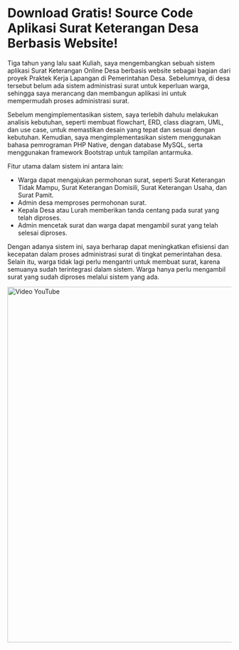 # Download Gratis! Source Code Aplikasi Surat Keterangan Desa Berbasis Website!

Tiga tahun yang lalu saat Kuliah, saya mengembangkan sebuah sistem aplikasi Surat Keterangan Online Desa berbasis website sebagai bagian dari proyek Praktek Kerja Lapangan di Pemerintahan Desa. Sebelumnya, di desa tersebut belum ada sistem administrasi surat untuk keperluan warga, sehingga saya merancang dan membangun aplikasi ini untuk mempermudah proses administrasi surat.

Sebelum mengimplementasikan sistem, saya terlebih dahulu melakukan analisis kebutuhan, seperti membuat flowchart, ERD, class diagram, UML, dan use case, untuk memastikan desain yang tepat dan sesuai dengan kebutuhan. Kemudian, saya mengimplementasikan sistem menggunakan bahasa pemrograman PHP Native, dengan database MySQL, serta menggunakan framework Bootstrap untuk tampilan antarmuka.

Fitur utama dalam sistem ini antara lain:
<ul>
<li>Warga dapat mengajukan permohonan surat, seperti Surat Keterangan Tidak Mampu, Surat Keterangan Domisili, Surat Keterangan Usaha, dan Surat Pamit.</li>
<li>Admin desa memproses permohonan surat.</li>
<li>Kepala Desa atau Lurah memberikan tanda centang pada surat yang telah diproses.</li>
<li>Admin mencetak surat dan warga dapat mengambil surat yang telah selesai diproses.</li>
</ul>

Dengan adanya sistem ini, saya berharap dapat meningkatkan efisiensi dan kecepatan dalam proses administrasi surat di tingkat pemerintahan desa. Selain itu, warga tidak lagi perlu mengantri untuk membuat surat, karena semuanya sudah terintegrasi dalam sistem. Warga hanya perlu mengambil surat yang sudah diproses melalui sistem yang ada.

<a href="https://www.youtube.com/watch?v=VbdEZMSQXcQ">
  <img src="https://img.youtube.com/vi/VbdEZMSQXcQ/0.jpg" alt="Video YouTube" width="800" />
</a>


